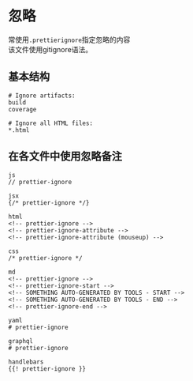 # 忽略
常使用`.prettierignore`指定忽略的内容  
该文件使用gitignore语法。  

## 基本结构
```
# Ignore artifacts:
build
coverage

# Ignore all HTML files:
*.html
```

## 在各文件中使用忽略备注
```
js
// prettier-ignore

jsx
{/* prettier-ignore */}

html
<!-- prettier-ignore -->
<!-- prettier-ignore-attribute -->
<!-- prettier-ignore-attribute (mouseup) -->

css
/* prettier-ignore */

md
<!-- prettier-ignore -->
<!-- prettier-ignore-start -->
<!-- SOMETHING AUTO-GENERATED BY TOOLS - START -->
<!-- SOMETHING AUTO-GENERATED BY TOOLS - END -->
<!-- prettier-ignore-end -->

yaml
# prettier-ignore

graphql
# prettier-ignore

handlebars
{{! prettier-ignore }}
```





